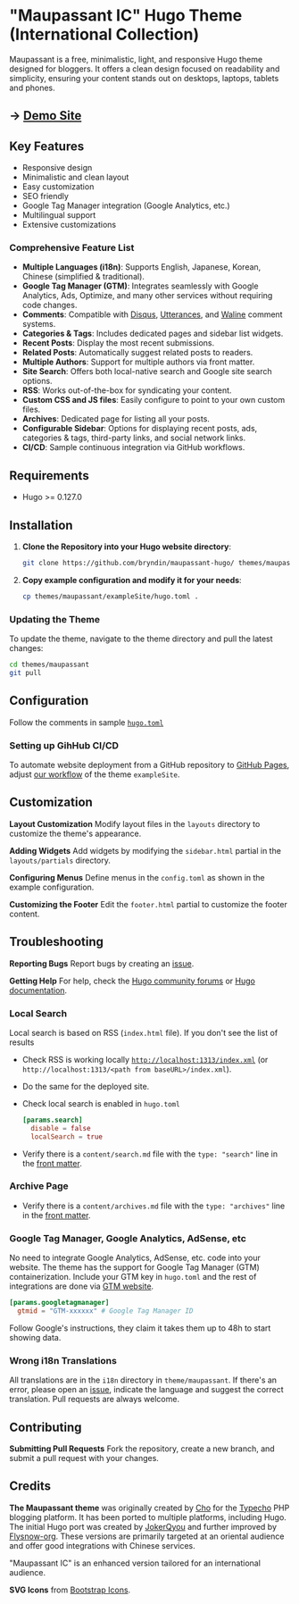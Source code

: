 # "Maupassant IC" Hugo Theme (International Collection)

Maupassant is a free, minimalistic, light, and responsive Hugo theme designed for bloggers. It offers a clean design focused on readability and simplicity, ensuring your content stands out on desktops, laptops, tablets and phones.

## → [Demo Site](https://bryndin.github.io/maupassant-hugo/)

## Key Features

- Responsive design
- Minimalistic and clean layout
- Easy customization
- SEO friendly
- Google Tag Manager integration (Google Analytics, etc.)
- Multilingual support
- Extensive customizations

### Comprehensive Feature List

- **Multiple Languages (i18n)**: Supports English, Japanese, Korean, Chinese (simplified & traditional).
- **Google Tag Manager (GTM)**: Integrates seamlessly with Google Analytics, Ads, Optimize, and many other services without requiring code changes.
- **Comments**: Compatible with [Disqus](https://disqus.com/), [Utterances](https://utteranc.es/), and [Waline](https://waline.js.org/en/) comment systems.
- **Categories & Tags**: Includes dedicated pages and sidebar list widgets.
- **Recent Posts**: Display the most recent submissions.
- **Related Posts**: Automatically suggest related posts to readers.
- **Multiple Authors**: Support for multiple authors via front matter.
- **Site Search**: Offers both local-native search and Google site search options.
- **RSS**: Works out-of-the-box for syndicating your content.
- **Custom CSS and JS files**: Easily configure to point to your own custom files.
- **Archives**: Dedicated page for listing all your posts.
- **Configurable Sidebar**: Options for displaying recent posts, ads, categories & tags, third-party links, and social network links.
- **CI/CD**: Sample continuous integration via GitHub workflows.

## Requirements

- Hugo >= 0.127.0

## Installation

1. **Clone the Repository into your Hugo website directory**:

    ```sh
    git clone https://github.com/bryndin/maupassant-hugo/ themes/maupassant
    ```

2. **Copy example configuration and modify it for your needs**:

    ```sh
    cp themes/maupassant/exampleSite/hugo.toml .
    ```

### Updating the Theme

To update the theme, navigate to the theme directory and pull the latest changes:

```sh
cd themes/maupassant
git pull
```

## Configuration

Follow the comments in sample [`hugo.toml`](https://github.com/bryndin/maupassant-hugo/blob/master/exampleSite/hugo.toml)

### Setting up GihHub CI/CD

To automate website deployment from a GitHub repository to [GitHub Pages](https://pages.github.com/), adjust [our workflow](https://github.com/bryndin/maupassant-hugo/blob/master/.github/workflows/hugo.yaml) of the theme `exampleSite`.

## Customization

**Layout Customization**
Modify layout files in the `layouts` directory to customize the theme's appearance.

**Adding Widgets**
Add widgets by modifying the `sidebar.html` partial in the `layouts/partials` directory.

**Configuring Menus**
Define menus in the `config.toml` as shown in the example configuration.

**Customizing the Footer**
Edit the `footer.html` partial to customize the footer content.

## Troubleshooting

**Reporting Bugs**
Report bugs by creating an [issue](https://github.com/bryndin/maupassant-hugo/issues).

**Getting Help**
For help, check the [Hugo community forums](https://discourse.gohugo.io/) or [Hugo documentation](https://gohugo.io/documentation/).

### Local Search

Local search is based on RSS (`index.html` file). If you don't see the list of results

- Check RSS is working locally [`http://localhost:1313/index.xml`](http://localhost:1313/index.xml) (or `http://localhost:1313/<path from baseURL>/index.xml`).
- Do the same for the deployed site.
- Check local search is enabled in `hugo.toml`

    ```toml
    [params.search]
      disable = false
      localSearch = true
    ```

- Verify there is a `content/search.md` file with the `type: "search"` line in the [front matter](https://gohugo.io/content-management/front-matter/).

### Archive Page

- Verify there is a `content/archives.md` file with the `type: "archives"` line in the [front matter](https://gohugo.io/content-management/front-matter/).

### Google Tag Manager, Google Analytics, AdSense, etc

No need to integrate Google Analytics, AdSense, etc. code into your website. The theme has the support for Google Tag Manager (GTM) containerization. Include your GTM key in `hugo.toml` and the rest of integrations are done via [GTM website](https://tagmanager.google.com/#/home).

```toml
[params.googletagmanager]
  gtmid = "GTM-xxxxxx" # Google Tag Manager ID

```

Follow Google's instructions, they claim it takes them up to 48h to start showing data.

### Wrong i18n Translations

All translations are in the `i18n` directory in `theme/maupassant`. If there's an error, please open an [issue](https://github.com/bryndin/maupassant-hugo/issues), indicate the language and suggest the correct translation. Pull requests are always welcome.

## Contributing

**Submitting Pull Requests**
Fork the repository, create a new branch, and submit a pull request with your changes.

## Credits

**The Maupassant theme** was originally created by [Cho](https://github.com/pagecho/maupassant) for the [Typecho](https://github.com/typecho/typecho) PHP blogging platform. It has been ported to multiple platforms, including Hugo. The initial Hugo port was created by [JokerQyou](https://github.com/JokerQyou) and further improved by [Flysnow-org](https://github.com/flysnow-org). These versions are primarily targeted at an oriental audience and offer good integrations with Chinese services.

"Maupassant IC" is an enhanced version tailored for an international audience.

**SVG Icons** from [Bootstrap Icons](https://icons.getbootstrap.com/).
